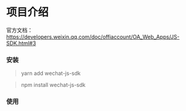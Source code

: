 # 项目介绍

官方文档：https://developers.weixin.qq.com/doc/offiaccount/OA_Web_Apps/JS-SDK.html#3


### 安装

> yarn add wechat-js-sdk

> npm install wechat-js-sdk

### 使用
